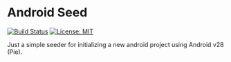 # Android Seed

[![Build Status](https://travis-ci.com/bradyhouse/android-seed.svg?branch=master)](https://travis-ci.com/bradyhouse/android-seed)
[![License: MIT](https://img.shields.io/badge/License-MIT-green.svg)](https://opensource.org/licenses/MIT)


Just a simple seeder for initializing a new android project using Android v28 (Pie). 


